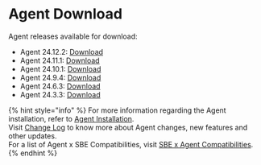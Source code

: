 # Agent Download

Agent releases available for download:

* Agent 24.12.2: [Download](https://static.symphony.com/agent/agent-24.12.2.zip)
* Agent 24.11.1: [Download](https://static.symphony.com/agent/agent-24.11.1.zip)
* Agent 24.10.1: [Download](https://storage.googleapis.com/sym-platform/developers/rest-api/agent-24.10.1.zip)
* Agent 24.9.4: [Download](https://static.symphony.com/agent/agent-24.9.4.zip)
* Agent 24.6.3: [Download](https://static.symphony.com/agent/agent-24.6.3.zip)
* Agent 24.3.3: [Download](https://static.symphony.com/agent/agent-24.3.3.zip)



{% hint style="info" %}
For more information regarding the Agent installation, refer to [Agent Installation](agent-2.x-and-above-installation.md).\
Visit [Change Log](../change-log/) to know more about Agent changes, new features and other updates.\
For a list of Agent x SBE Compatibilities, visit [SBE x Agent Compatibilities](sbe-x-agent-compatibility-matrix.md).
{% endhint %}
